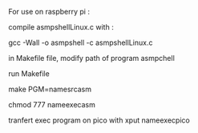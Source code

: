 For use on raspberry pi :

compile asmpshellLinux.c with :

 gcc -Wall -o asmpshell -c asmpshellLinux.c

in Makefile file, modify path of program asmpchell

run Makefile

make PGM=namesrcasm

chmod 777 nameexecasm 

tranfert exec program on pico with xput nameexecpico

